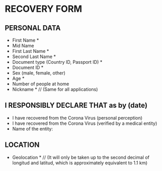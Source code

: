 # RECOVERY FORM
## PERSONAL DATA
* First Name * 
* Mid Name 
* First Last Name * 
* Second Last Name * 
* Document type (Country ID, Passport ID) * 
* Document ID * 
* Sex (male, female, other)
* Age * 
* Number of people at home
* Nickname * // (Same for all applications)

## I RESPONSIBLY DECLARE THAT as by (date)
* I have recovered from the Corona Virus (personal perception)
* I have recovered from the Corona Virus (verified by a medical entity)
* Name of the entity:

## LOCATION
* Geolocation * // (It will only be taken up to the second decimal of longitud and latitud, which is approximately equivalent to 1.1 km)

